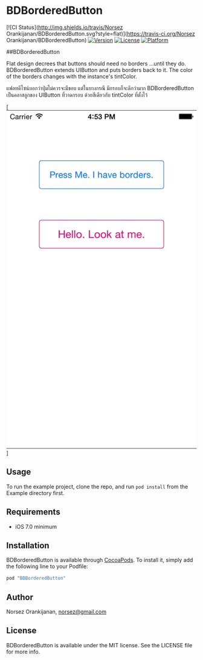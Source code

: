 # BDBorderedButton

[![CI Status](http://img.shields.io/travis/Norsez Orankijanan/BDBorderedButton.svg?style=flat)](https://travis-ci.org/Norsez Orankijanan/BDBorderedButton)
[![Version](https://img.shields.io/cocoapods/v/BDBorderedButton.svg?style=flat)](http://cocoapods.org/pods/BDBorderedButton)
[![License](https://img.shields.io/cocoapods/l/BDBorderedButton.svg?style=flat)](http://cocoapods.org/pods/BDBorderedButton)
[![Platform](https://img.shields.io/cocoapods/p/BDBorderedButton.svg?style=flat)](http://cocoapods.org/pods/BDBorderedButton)

##BDBorderedButton

Flat design decrees that buttons should need no borders …until they do. BDBorderedButton extends UIButton and puts borders back to it. The color of the borders changes with the instance's tintColor.

แฟลทดีไซน์บอกว่าปุ่มไม่ควรจะมีขอบ แต่ในบางกรณี มีกรอบก็จะดีกว่ามาก BDBorderedButton เป็นคลาสลูกของ UIButton ที่วาดกรอบ ด้วยสีเดียวกับ tintColor ที่ตั้งไว้

[![Screenshot](https://github.com/norsez/BDBorderedButton/blob/master/screenshot.jpg)]
## Usage

To run the example project, clone the repo, and run `pod install` from the Example directory first.

## Requirements

- iOS 7.0 minimum

## Installation

BDBorderedButton is available through [CocoaPods](http://cocoapods.org). To install
it, simply add the following line to your Podfile:

```ruby
pod "BDBorderedButton"
```

## Author

Norsez Orankijanan, norsez@gmail.com

## License

BDBorderedButton is available under the MIT license. See the LICENSE file for more info.
